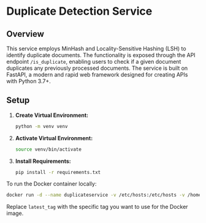 # Duplicate Detection Service

## Overview
This service employs MinHash and Locality-Sensitive Hashing (LSH) to identify duplicate documents. The functionality is exposed through the API endpoint `/is_duplicate`, enabling users to check if a given document duplicates any previously processed documents. The service is built on FastAPI, a modern and rapid web framework designed for creating APIs with Python 3.7+.

## Setup

1. **Create Virtual Environment:**
   ```bash
   python -m venv venv
   ```

2. **Activate Virtual Environment:**
     ```bash
     source venv/bin/activate
     ```

3. **Install Requirements:**
   ```bash
   pip install -r requirements.txt
   ```

To run the Docker container locally:

```bash
docker run -d --name duplicateservice -v /etc/hosts:/etc/hosts -v /home/omgili/log/:/home/omgili/log/ -p 9039:9039 --hostname $(hostname) webzio/duplicateservice:latest_tag
```

Replace `latest_tag` with the specific tag you want to use for the Docker image.